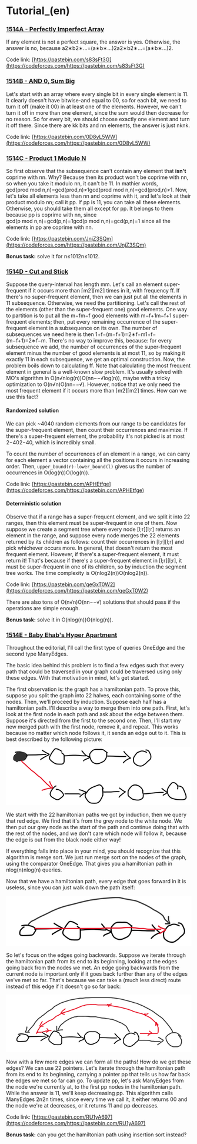 # Tutorial_(en)


### [1514A - Perfectly Imperfect Array](../problems/A._Perfectly_Imperfect_Array.md "Codeforces Round 716 (Div. 2)")

If any element is not a perfect square, the answer is yes. Otherwise, the answer is no, because a2∗b2∗...=(a∗b∗...)2a2∗b2∗...=(a∗b∗...)2.

Code link: [https://pastebin.com/s83sFt3G](https://codeforces.com/https://pastebin.com/s83sFt3G)

### [1514B - AND 0, Sum Big](../problems/B._AND_0,_Sum_Big.md "Codeforces Round 716 (Div. 2)")

Let's start with an array where every single bit in every single element is 11. It clearly doesn't have bitwise-and equal to 00, so for each bit, we need to turn it off (make it 00) in at least one of the elements. However, we can't turn it off in more than one element, since the sum would then decrease for no reason. So for every bit, we should choose exactly one element and turn it off there. Since there are kk bits and nn elements, the answer is just nknk.

Code link: [https://pastebin.com/0D8yL5WW](https://codeforces.com/https://pastebin.com/0D8yL5WW)

### [1514C - Product 1 Modulo N](../problems/C._Product_1_Modulo_N.md "Codeforces Round 716 (Div. 2)")

So first observe that the subsequence can't contain any element that **isn't** coprime with nn. Why? Because then its product won't be coprime with nn, so when you take it modulo nn, it can't be 11. In mathier words, gcd(prod mod n,n)=gcd(prod,n)≠1gcd(prod mod n,n)=gcd(prod,n)≠1. Now, let's take all elements less than nn and coprime with it, and let's look at their product modulo nn; call it pp. If pp is 11, you can take all these elements. Otherwise, you should take them all except for pp. It belongs to them because pp is coprime with nn, since gcd(p mod n,n)=gcd(p,n)=1gcd(p mod n,n)=gcd(p,n)=1 since all the elements in pp are coprime with nn.

Code link: [https://pastebin.com/JnjZ3SQm](https://codeforces.com/https://pastebin.com/JnjZ3SQm)

**Bonus task:** solve it for n≤1012n≤1012.

### [1514D - Cut and Stick](../problems/D._Cut_and_Stick.md "Codeforces Round 716 (Div. 2)")

Suppose the query-interval has length mm. Let's call an element super-frequent if it occurs more than ⌈m2⌉⌈m2⌉ times in it, with frequency ff. If there's no super-frequent element, then we can just put all the elements in 11 subsequence. Otherwise, we need the partitioning. Let's call the rest of the elements (other than the super-frequent one) good elements. One way to partition is to put all the m−fm−f good elements with m−f+1m−f+1 super-frequent elements; then, put every remaining occurrence of the super-frequent element in a subsequence on its own. The number of subsequences we need here is then 1+f−(m−f+1)=2∗f−m1+f−(m−f+1)=2∗f−m. There's no way to improve this, because: for every subsequence we add, the number of occurrences of the super-frequent element minus the number of good elements is at most 11, so by making it exactly 11 in each subsequence, we get an optimal construction. Now, the problem boils down to calculating ff. Note that calculating the most frequent element in general is a well-known slow problem. It's usually solved with MO's algorithm in O(n√nlog(n))O(nn−−√log(n)), maybe with a tricky optimization to O(n√n)O(nn−−√). However, notice that we only need the most frequent element if it occurs more than ⌈m2⌉⌈m2⌉ times. How can we use this fact?

#### Randomized solution

We can pick ~4040 random elements from our range to be candidates for the super-frequent element, then count their occurrences and maximize. If there's a super-frequent element, the probability it's not picked is at most 2−402−40, which is incredibly small.

To count the number of occurrences of an element in a range, we can carry for each element a vector containing all the positions it occurs in increasing order. Then, `upper_bound(r)-lower_bound(l)` gives us the number of occurrences in O(log(n))O(log(n)).

Code link: [https://pastebin.com/APHEtfge](https://codeforces.com/https://pastebin.com/APHEtfge)

#### Deterministic solution

Observe that if a range has a super-frequent element, and we split it into 22 ranges, then this element must be super-frequent in one of them. Now suppose we create a segment tree where every node [l;r][l;r] returns an element in the range, and suppose every node merges the 22 elements returned by its children as follows: count their occurrences in [l;r][l;r] and pick whichever occurs more. In general, that doesn't return the most frequent element. However, if there's a super-frequent element, it must return it! That's because if there's a super-frequent element in [l;r][l;r], it must be super-frequent in one of its children, so by induction the segment tree works. The time complexity is O(nlog2(n))O(nlog2(n)).

Code link: [https://pastebin.com/qeGxT0W2](https://codeforces.com/https://pastebin.com/qeGxT0W2)

There are also tons of O(n√n)O(nn−−√) solutions that should pass if the operations are simple enough.

**Bonus task:** solve it in O(nlog(n))O(nlog(n)).

### [1514E - Baby Ehab's Hyper Apartment](../problems/E._Baby_Ehab's_Hyper_Apartment.md "Codeforces Round 716 (Div. 2)")

Throughout the editorial, I'll call the first type of queries OneEdge and the second type ManyEdges.

The basic idea behind this problem is to find a few edges such that every path that could be traversed in your graph could be traversed using only these edges. With that motivation in mind, let's get started.

The first observation is: the graph has a hamiltonian path. To prove this, suppose you split the graph into 22 halves, each containing some of the nodes. Then, we'll proceed by induction. Suppose each half has a hamiltonian path. I'll describe a way to merge them into one path. First, let's look at the first node in each path and ask about the edge between them. Suppose it's directed from the first to the second one. Then, I'll start my new merged path with the first node, remove it, and repeat. This works because no matter which node follows it, it sends an edge out to it. This is best described by the following picture:

![ ](images/b30c7b5bd59a9cf1ac35adbcd97501469b005cb3.png)

We start with the 22 hamiltonian paths we got by induction, then we query that red edge. We find that it's from the grey node to the white node. We then put our grey node as the start of the path and continue doing that with the rest of the nodes, and we don't care which node will follow it, because the edge is out from the black node either way!

If everything falls into place in your mind, you should recognize that this algorithm is merge sort. We just run merge sort on the nodes of the graph, using the comparator OneEdge. That gives you a hamiltonian path in nlog(n)nlog(n) queries.

Now that we have a hamiltonian path, every edge that goes forward in it is useless, since you can just walk down the path itself:

![ ](images/4e689dfe697cdf1398d0b13a6eacbe4e253711ba.png)

So let's focus on the edges going backwards. Suppose we iterate through the hamiltonian path from its end to its beginning, looking at the edges going back from the nodes we met. An edge going backwards from the current node is important only if it goes back further than any of the edges we've met so far. That's because we can take a (much less direct) route instead of this edge if it doesn't go so far back:

![ ](images/75832e3009a98eda71c64f98bced777ddf2193c9.png)

Now with a few more edges we can form all the paths! How do we get these edges? We can use 22 pointers. Let's iterate through the hamiltonian path from its end to its beginning, carrying a pointer pp that tells us how far back the edges we met so far can go. To update pp, let's ask ManyEdges from the node we're currently at, to the first pp nodes in the hamiltonian path. While the answer is 11, we'll keep decreasing pp. This algorithm calls ManyEdges 2n2n times, since every time we call it, it either returns 00 and the node we're at decreases, or it returns 11 and pp decreases.

Code link: [https://pastebin.com/RU1yA697](https://codeforces.com/https://pastebin.com/RU1yA697)

**Bonus task:** can you get the hamiltonian path using insertion sort instead?


